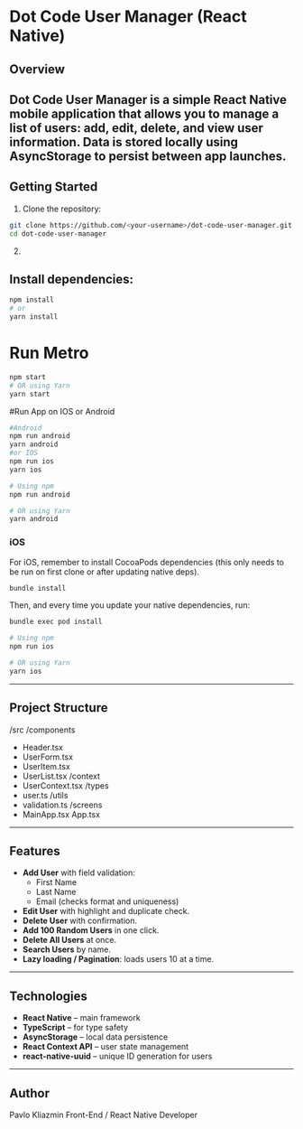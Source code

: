 # Dot Code User Manager (React Native)

## Overview

## **Dot Code User Manager** is a simple **React Native** mobile application that allows you to manage a list of users: add, edit, delete, and view user information. Data is stored locally using **AsyncStorage** to persist between app launches.

## Getting Started

1. Clone the repository:

```bash
git clone https://github.com/<your-username>/dot-code-user-manager.git
cd dot-code-user-manager
```

2.

## Install dependencies:

```bash
npm install
# or
yarn install
```

# Run Metro

```bash
npm start
# OR using Yarn
yarn start
```

#Run App on IOS or Android

```bash
#Android
npm run android
yarn android
#or IOS
npm run ios
yarn ios
```

```sh
# Using npm
npm run android

# OR using Yarn
yarn android
```

### iOS

For iOS, remember to install CocoaPods dependencies (this only needs to be run on first clone or after updating native deps).

```sh
bundle install
```

Then, and every time you update your native dependencies, run:

```sh
bundle exec pod install
```

```sh
# Using npm
npm run ios

# OR using Yarn
yarn ios
```

---

## Project Structure

/src
/components

- Header.tsx
- UserForm.tsx
- UserItem.tsx
- UserList.tsx
  /context
- UserContext.tsx
  /types
- user.ts
  /utils
- validation.ts
  /screens
- MainApp.tsx
  App.tsx

---

## Features

- **Add User** with field validation:
  - First Name
  - Last Name
  - Email (checks format and uniqueness)
- **Edit User** with highlight and duplicate check.
- **Delete User** with confirmation.
- **Add 100 Random Users** in one click.
- **Delete All Users** at once.
- **Search Users** by name.
- **Lazy loading / Pagination**: loads users 10 at a time.

---

## Technologies

- **React Native** – main framework
- **TypeScript** – for type safety
- **AsyncStorage** – local data persistence
- **React Context API** – user state management
- **react-native-uuid** – unique ID generation for users

---

## Author

Pavlo Kliazmin
Front-End / React Native Developer
